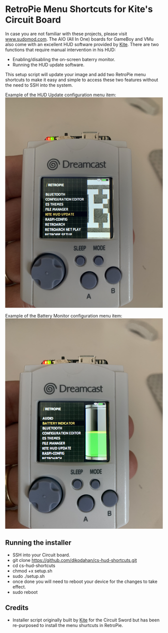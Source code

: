 # RetroPie Menu Shortcuts for Kite's Circuit Board

In case you are not familiar with these projects, please visit www.sudomod.com. The AIO (All In One) boards for GameBoy and VMu also come with an excellent HUD software provided by [Kite](https://github.com/kiteretro). There are two functions that require manual intervention in his HUD:
* Enabling/disabling the on-screen baterry monitor.
* Running the HUD update software.

This setup script will update your image and add two RetroPie menu shortcuts to make it easy and simple to access these two features without the need to SSH into the system.

Example of the HUD Update configuration menu item:
![Update Menu](https://github.com/dikodahan/Kite-Circuit-Boards-RPi-Menu-Shurtcuts/blob/master/images/Update-Demo.jpeg "Update Menu on a Circuit-Gem")

Example of the Battery Monitor configuration menu item:
![Battery Menu](https://github.com/dikodahan/Kite-Circuit-Boards-RPi-Menu-Shurtcuts/blob/master/images/Battery-Demo.jpeg "Battery Menu on a Circuit-Gem")

## Running the installer

* SSH into your Circuit board.
* git clone https://github.com/dikodahan/cs-hud-shortcuts.git
* cd cs-hud-shortcuts
* chmod +x setup.sh
* sudo ./setup.sh
* once done you will need to reboot your device for the changes to take effect.
* sudo reboot

## Credits

- Installer script originally built by [Kite](https://github.com/kiteretro) for the Circuit Sword but has been re-purposed to install the menu shurtcuts in RetroPie.
